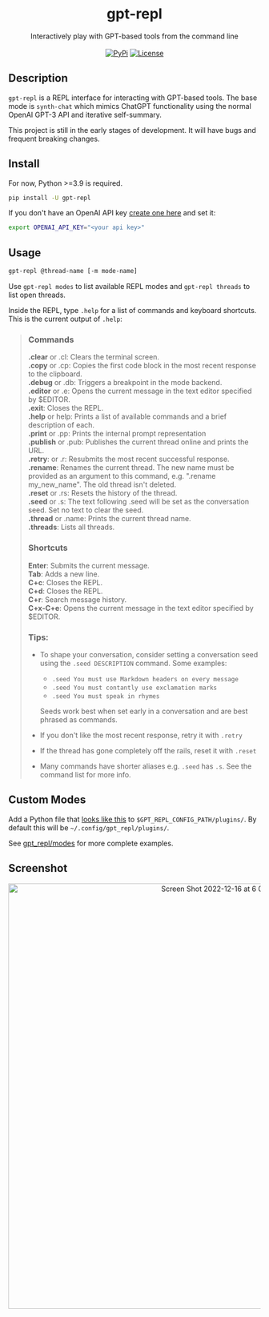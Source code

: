 <h1 align="center">gpt-repl</h1>
<p align="center">
    Interactively play with GPT-based tools from the command line
    <br />
    <br />
    <a href="https://pypi.python.org/pypi/gpt-repl/"><img alt="PyPi" src="https://img.shields.io/pypi/v/gpt-repl.svg?style=flat-square"></a>
    <a href="https://github.com/veered/gpt-repl/blob/main/LICENSE"><img alt="License" src="https://img.shields.io/github/license/veered/gpt-repl.svg?style=flat-square"></a>
</p>

## Description
`gpt-repl` is a REPL interface for interacting with GPT-based tools. The base mode is `synth-chat` which mimics ChatGPT functionality using the normal OpenAI GPT-3 API and iterative self-summary.

This project is still in the early stages of development. It will have bugs and frequent breaking changes.

## Install

For now, Python >=3.9 is required.

```bash
pip install -U gpt-repl
```

If you don't have an OpenAI API key [create one here](https://beta.openai.com/account/api-keys) and set it:
```bash
export OPENAI_API_KEY="<your api key>"
```

## Usage
```bash
gpt-repl @thread-name [-m mode-name]
```

Use `gpt-repl modes` to list available REPL modes and `gpt-repl threads` to list open threads.

Inside the REPL, type `.help` for a list of commands and keyboard shortcuts. This is the current output of `.help`:
> ### Commands
> **.clear** or .cl: Clears the terminal screen. <br />
> **.copy** or .cp: Copies the first code block in the most recent response to the clipboard. <br />
> **.debug** or .db: Triggers a breakpoint in the mode backend. <br />
> **.editor** or .e: Opens the current message in the text editor specified by $EDITOR. <br />
> **.exit**: Closes the REPL. <br />
> **.help** or help: Prints a list of available commands and a brief description of each. <br />
> **.print** or .pp: Prints the internal prompt representation <br />
> **.publish** or .pub: Publishes the current thread online and prints the URL. <br />
> **.retry**: or .r: Resubmits the most recent successful response. <br />
> **.rename**: Renames the current thread. The new name must be provided as an argument to this command, e.g. ".rename my_new_name". The old thread isn't deleted. <br />
> **.reset** or .rs: Resets the history of the thread. <br />
> **.seed** or .s: The text following .seed will be set as the conversation seed. Set no text to clear the seed. <br />
> **.thread** or .name: Prints the current thread name. <br />
> **.threads**: Lists all threads. <br />
>
> ### Shortcuts
> **Enter**: Submits the current message. <br />
> **Tab**: Adds a new line. <br />
> **C+c**: Closes the REPL. <br />
> **C+d**: Closes the REPL. <br />
> **C+r**: Search message history. <br />
> **C+x-C+e**: Opens the current message in the text editor specified by $EDITOR.
>
> ### Tips:
> - To shape your conversation, consider setting a conversation seed using the `.seed DESCRIPTION` command. Some examples:
>     - `.seed You must use Markdown headers on every message`
>     - `.seed You must contantly use exclamation marks`
>     - `.seed You must speak in rhymes`
>
>   Seeds work best when set early in a conversation and are best phrased as commands.
> - If you don't like the most recent response, retry it with `.retry`
> - If the thread has gone completely off the rails, reset it with `.reset`
>  - Many commands have shorter aliases e.g. `.seed` has `.s`. See the command list for more info.

## Custom Modes
Add a Python file that [looks like this](https://github.com/veered/gpt-repl/blob/main/examples/bruh_mode.py) to `$GPT_REPL_CONFIG_PATH/plugins/`. By default this will be `~/.config/gpt_repl/plugins/`.

See [gpt_repl/modes](https://github.com/veered/gpt-repl/tree/main/gpt_repl/modes) for more complete examples.

## Screenshot
<p align="center">
<img width="850" alt="Screen Shot 2022-12-16 at 6 09 31 PM" src="https://user-images.githubusercontent.com/247408/208211238-fe134de6-c3f3-4be2-b5bd-9f6bf3ec1fa3.png">
</p>
